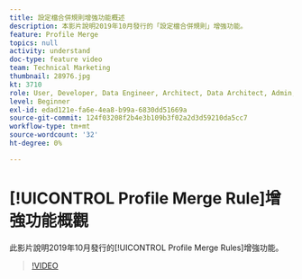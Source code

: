 ```yaml
---
title: 設定檔合併規則增強功能概述
description: 本影片說明2019年10月發行的「設定檔合併規則」增強功能。
feature: Profile Merge
topics: null
activity: understand
doc-type: feature video
team: Technical Marketing
thumbnail: 28976.jpg
kt: 3710
role: User, Developer, Data Engineer, Architect, Data Architect, Admin, Leader
level: Beginner
exl-id: edad121e-fa6e-4ea8-b99a-6830dd51669a
source-git-commit: 124f03208f2b4e3b109b3f02a2d3d59210da5cc7
workflow-type: tm+mt
source-wordcount: '32'
ht-degree: 0%

---
```


# [!UICONTROL Profile Merge Rule]增強功能概觀

此影片說明2019年10月發行的[!UICONTROL Profile Merge Rules]增強功能。

>[!VIDEO](https://video.tv.adobe.com/v/28976/?quality=12)

